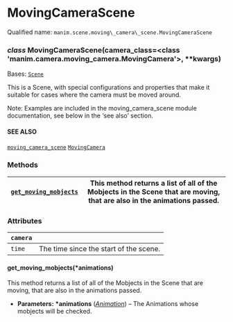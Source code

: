 # MovingCameraScene

Qualified name: `manim.scene.moving\_camera\_scene.MovingCameraScene`

### *class* MovingCameraScene(camera_class=<class 'manim.camera.moving_camera.MovingCamera'>, \*\*kwargs)

Bases: [`Scene`](manim.scene.scene.Scene.md#manim.scene.scene.Scene)

This is a Scene, with special configurations and properties that
make it suitable for cases where the camera must be moved around.

Note: Examples are included in the moving_camera_scene module
documentation, see below in the ‘see also’ section.

#### SEE ALSO
[`moving_camera_scene`](manim.scene.moving_camera_scene.md#module-manim.scene.moving_camera_scene)
[`MovingCamera`](manim.camera.moving_camera.MovingCamera.md#manim.camera.moving_camera.MovingCamera)

### Methods

| [`get_moving_mobjects`](#manim.scene.moving_camera_scene.MovingCameraScene.get_moving_mobjects)   | This method returns a list of all of the Mobjects in the Scene that are moving, that are also in the animations passed.   |
|---------------------------------------------------------------------------------------------------|---------------------------------------------------------------------------------------------------------------------------|

### Attributes

| `camera`   |                                        |
|------------|----------------------------------------|
| `time`     | The time since the start of the scene. |

#### get_moving_mobjects(\*animations)

This method returns a list of all of the Mobjects in the Scene that
are moving, that are also in the animations passed.

* **Parameters:**
  **\*animations** ([*Animation*](manim.animation.animation.Animation.md#manim.animation.animation.Animation)) – The Animations whose mobjects will be checked.
